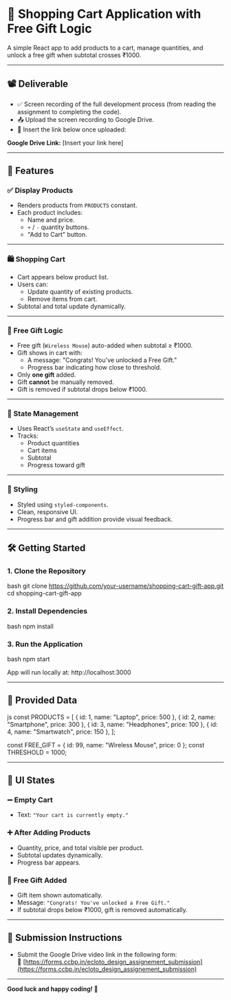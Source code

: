 # 🛒 Shopping Cart Application with Free Gift Logic

A simple React app to add products to a cart, manage quantities, and unlock a free gift when subtotal crosses ₹1000.

---

## 📽 Deliverable

- ✅ Screen recording of the full development process (from reading the assignment to completing the code).
- 📤 Upload the screen recording to Google Drive.
- 🔗 Insert the link below once uploaded:

**Google Drive Link:** [Insert your link here]

---

## 🚀 Features

### ✅ Display Products

- Renders products from `PRODUCTS` constant.
- Each product includes:
  - Name and price.
  - `+` / `-` quantity buttons.
  - "Add to Cart" button.

---

### 🛍 Shopping Cart

- Cart appears below product list.
- Users can:
  - Update quantity of existing products.
  - Remove items from cart.
- Subtotal and total update dynamically.

---

### 🎁 Free Gift Logic

- Free gift (`Wireless Mouse`) auto-added when subtotal ≥ ₹1000.
- Gift shows in cart with:
  - A message: "Congrats! You've unlocked a Free Gift."
  - Progress bar indicating how close to threshold.
- Only **one gift** added.
- Gift **cannot** be manually removed.
- Gift is removed if subtotal drops below ₹1000.

---

### 🔧 State Management

- Uses React’s `useState` and `useEffect`.
- Tracks:
  - Product quantities
  - Cart items
  - Subtotal
  - Progress toward gift

---

### 💅 Styling

- Styled using `styled-components`.
- Clean, responsive UI.
- Progress bar and gift addition provide visual feedback.

---

## 🛠 Getting Started

### 1. Clone the Repository

bash
git clone https://github.com/your-username/shopping-cart-gift-app.git
cd shopping-cart-gift-app

### 2. Install Dependencies

bash
npm install

### 3. Run the Application

bash
npm start

App will run locally at: http://localhost:3000

---

## 📂 Provided Data

js
const PRODUCTS = [
{ id: 1, name: "Laptop", price: 500 },
{ id: 2, name: "Smartphone", price: 300 },
{ id: 3, name: "Headphones", price: 100 },
{ id: 4, name: "Smartwatch", price: 150 },
];

const FREE_GIFT = { id: 99, name: "Wireless Mouse", price: 0 };
const THRESHOLD = 1000;

---

## 📸 UI States

### ➖ Empty Cart

- Text: `"Your cart is currently empty."`

### ➕ After Adding Products

- Quantity, price, and total visible per product.
- Subtotal updates dynamically.
- Progress bar appears.

### 🎉 Free Gift Added

- Gift item shown automatically.
- Message: `"Congrats! You've unlocked a Free Gift."`
- If subtotal drops below ₹1000, gift is removed automatically.

---

## 📝 Submission Instructions

- Submit the Google Drive video link in the following form:  
  🔗 [https://forms.ccbp.in/ecloto_design_assignement_submission](https://forms.ccbp.in/ecloto_design_assignement_submission)

---

**Good luck and happy coding! 🚀**

